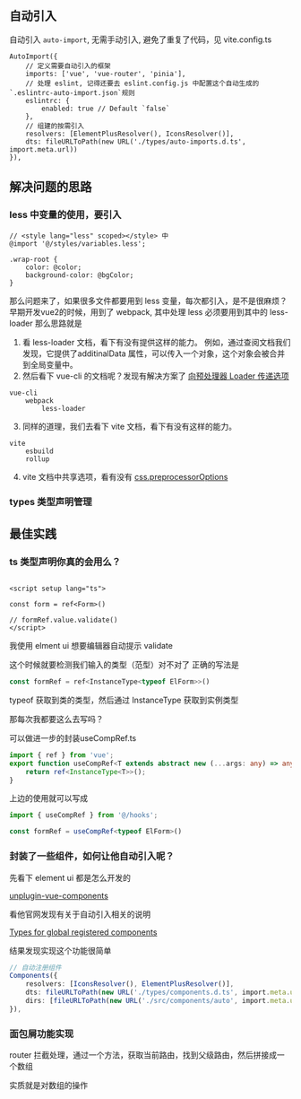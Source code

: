 ## 自动引入
自动引入 `auto-import`, 无需手动引入, 避免了重复了代码，见 vite.config.ts
```
AutoImport({
    // 定义需要自动引入的框架
    imports: ['vue', 'vue-router', 'pinia'],
    // 处理 eslint, 记得还要去 eslint.config.js 中配置这个自动生成的 `.eslintrc-auto-import.json`规则
    eslintrc: {
        enabled: true // Default `false` 
    },
    // 组建的按需引入
    resolvers: [ElementPlusResolver(), IconsResolver()],
    dts: fileURLToPath(new URL('./types/auto-imports.d.ts', import.meta.url))
}),
```

## 解决问题的思路

### less 中变量的使用，要引入
```less
// <style lang="less" scoped></style> 中
@import '@/styles/variables.less';

.wrap-root {
    color: @color;
    background-color: @bgColor;
}
```

那么问题来了，如果很多文件都要用到 less 变量，每次都引入，是不是很麻烦？
早期开发vue2的时候，用到了 webpack, 其中处理 less 必须要用到其中的 less-loader
那么思路就是
1. 看 less-loader 文档，看下有没有提供这样的能力。
    例如，通过查阅文档我们发现，它提供了additinalData 属性，可以传入一个对象，这个对象会被合并到全局变量中。
2. 然后看下 vue-cli 的文档呢？发现有解决方案了
   [向预处理器 Loader 传递选项](https://cli.vuejs.org/zh/guide/css.html#%E5%90%91%E9%A2%84%E5%A4%84%E7%90%86%E5%99%A8-loader-%E4%BC%A0%E9%80%92%E9%80%89%E9%A1%B9)

```
vue-cli
    webpack
        less-loader
```

3. 同样的道理，我们去看下 vite 文档，看下有没有这样的能力。

```
vite
    esbuild
    rollup
```

4. vite 文档中共享选项，看有没有
[css.preprocessorOptions](https://cn.vite.dev/config/shared-options.html#css-modules)

### types 类型声明管理

## 最佳实践
### ts 类型声明你真的会用么？
```vue

<script setup lang="ts">

const form = ref<Form>()

// formRef.value.validate()
</script>
```

我使用 elment ui 想要编辑器自动提示 validate

这个时候就要检测我们输入的类型（范型）对不对了
正确的写法是

```js
const formRef = ref<InstanceType<typeof ElForm>>()
```

typeof 获取到类的类型，然后通过 InstanceType 获取到实例类型

那每次我都要这么去写吗？

可以做进一步的封装useCompRef.ts
```ts
import { ref } from 'vue';
export function useCompRef<T extends abstract new (...args: any) => any>() {
    return ref<InstanceType<T>>();
}
```

上边的使用就可以写成

```ts
import { useCompRef } from '@/hooks';

const formRef = useCompRef<typeof ElForm>()
```

### 封装了一些组件，如何让他自动引入呢？

先看下 element ui 都是怎么开发的

[unplugin-vue-components](https://github.com/unplugin/unplugin-vue-components)

看他官网发现有关于自动引入相关的说明

[Types for global registered components](https://github.com/unplugin/unplugin-vue-components?tab=readme-ov-file#types-for-global-registered-components)

结果发现实现这个功能很简单

```ts
// 自动注册组件
Components({
    resolvers: [IconsResolver(), ElementPlusResolver()],
    dts: fileURLToPath(new URL('./types/components.d.ts', import.meta.url)),
    dirs: [fileURLToPath(new URL('./src/components/auto', import.meta.url))]
}),
```

### 面包屑功能实现
router 拦截处理，通过一个方法，获取当前路由，找到父级路由，然后拼接成一个数组

实质就是对数组的操作